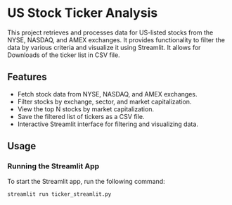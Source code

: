 # US Stock Ticker Analysis

This project retrieves and processes data for US-listed stocks from the NYSE, NASDAQ, and AMEX exchanges. It provides functionality to filter the data by various criteria and visualize it using Streamlit. It allows for Downloads of the ticker list in CSV file.


## Features
- Fetch stock data from NYSE, NASDAQ, and AMEX exchanges.
- Filter stocks by exchange, sector, and market capitalization.
- View the top N stocks by market capitalization.
- Save the filtered list of tickers as a CSV file.
- Interactive Streamlit interface for filtering and visualizing data.

## Usage

### Running the Streamlit App
To start the Streamlit app, run the following command:
```sh
streamlit run ticker_streamlit.py

